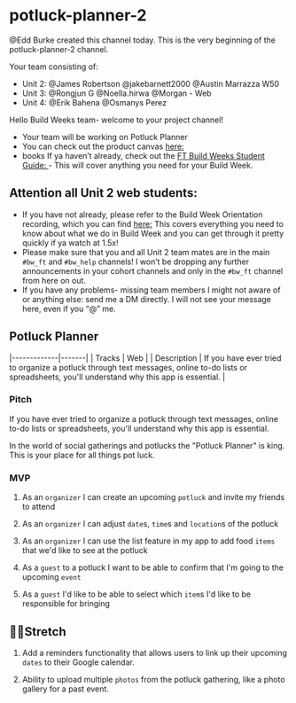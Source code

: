 # potluck-planner-2

@Edd Burke created this channel today. This is the very beginning of the potluck-planner-2 channel.

Your team consisting of:
-   Unit 2: @James Robertson @jakebarnett2000 @Austin Marrazza W50
-   Unit 3: @Rongjun G @Noella.hirwa @Morgan - Web
-   Unit 4: @Erik Bahena @Osmanys Perez

Hello Build Weeks team- welcome to your project channel!

-   Your team will be working on Potluck Planner 
-   You can check out the product canvas [here: ](https://www.notion.so/lambdaschool/Potluck-Planner-c18aaf15de0348db8a04c3bf523b79e9)
-   books  If ya haven’t already, check out the [FT Build Weeks Student Guide: ](https://www.notion.so/lambdaschool/Build-Week-Student-Guide-Full-time-1995e4ff529e40db9f240f46c3d2afd3) -  This will cover anything you need for your Build Week.

##  Attention all Unit 2 web students:

-   If you have not already, please refer to the Build Week Orientation recording, which you can find [here:](https://youtu.be/_hMsnHkCf-0)  This covers everything you need to know about what we do in Build Week and you can get through it pretty quickly if ya watch at 1.5x!
-   Please make sure that you and all Unit 2 team mates are in the main ```#bw_ft``` and ```#bw_help``` channels! I won’t be dropping any further announcements in your cohort channels and only in the ```#bw_ft``` channel from here on out.
-   If you have any problems- missing team members I might not aware of or anything else: send me a DM directly. I will not see your message here, even if you “@” me. 

##  Potluck Planner

|-------------|-------|
| Tracks      | Web   |
| Description | If you have ever tried to organize a potluck through text messages, online to-do lists or spreadsheets, you'll understand why this app is essential. |


###  Pitch 

If you have ever tried to organize a potluck through text messages, online to-do lists or spreadsheets, you'll understand why this app is essential. 

In the world of social gatherings and potlucks the "Potluck Planner" is king. This is your place for all things pot luck.

### MVP

1. As an `organizer` I can create an upcoming `potluck` and invite my friends to attend

2.  As an `organizer` I can adjust `date`s, `time`s and `location`s of the potluck

3. As an `organizer` I can use the list feature in my app to add food `items` that we'd like to see at the potluck

4. As a `guest` to a potluck I want to be able to confirm that I'm going to the upcoming `event`

5. As a `guest` I'd like to be able to select which `item`s I'd like to be responsible for bringing

## 🏃‍♀️**Stretch**

1. Add a reminders functionality that allows users to link up their upcoming `dates` to their Google calendar.

2. Ability to upload multiple `photos` from the potluck gathering, like a photo gallery for a past event.

